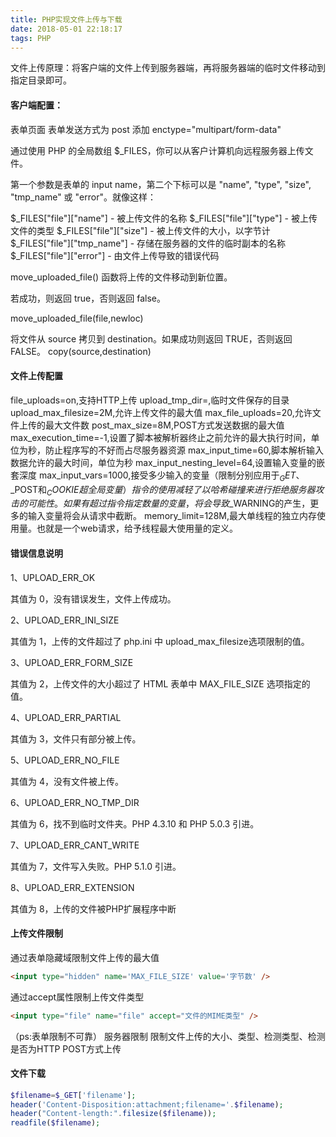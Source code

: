 ```yaml
---
title: PHP实现文件上传与下载
date: 2018-05-01 22:18:17
tags: PHP
---
```

文件上传原理：将客户端的文件上传到服务器端，再将服务器端的临时文件移动到指定目录即可。
<!--more-->

#### 客户端配置：
表单页面
表单发送方式为 post
添加 enctype="multipart/form-data"

通过使用 PHP 的全局数组 $_FILES，你可以从客户计算机向远程服务器上传文件。

第一个参数是表单的 input name，第二个下标可以是 "name", "type", "size", "tmp_name" 或 "error"。就像这样：

$_FILES["file"]["name"] - 被上传文件的名称
$_FILES["file"]["type"] - 被上传文件的类型
$_FILES["file"]["size"] - 被上传文件的大小，以字节计
$_FILES["file"]["tmp_name"] - 存储在服务器的文件的临时副本的名称
$_FILES["file"]["error"] - 由文件上传导致的错误代码

move_uploaded_file() 函数将上传的文件移动到新位置。

若成功，则返回 true，否则返回 false。

move_uploaded_file(file,newloc)

将文件从 source 拷贝到 destination。如果成功则返回 TRUE，否则返回 FALSE。
copy(source,destination)

#### 文件上传配置    
file_uploads=on,支持HTTP上传
upload_tmp_dir=,临时文件保存的目录
upload_max_filesize=2M,允许上传文件的最大值
max_file_uploads=20,允许文件上传的最大文件数
post_max_size=8M,POST方式发送数据的最大值
max_execution_time=-1,设置了脚本被解析器终止之前允许的最大执行时间，单位为秒，防止程序写的不好而占尽服务器资源
max_input_time=60,脚本解析输入数据允许的最大时间，单位为秒
max_input_nesting_level=64,设置输入变量的嵌套深度
max_input_vars=1000,接受多少输入的变量（限制分别应用于$_GET、$_POST和$_COOKIE超全局变量）指令的使用减轻了以哈希碰撞来进行拒绝服务器攻击的可能性。如果有超过指令指定数量的变量，将会导致$_WARNING的产生，更多的输入变量将会从请求中截断。
memory_limit=128M,最大单线程的独立内存使用量。也就是一个web请求，给予线程最大使用量的定义。

#### 错误信息说明
1、UPLOAD_ERR_OK

其值为 0，没有错误发生，文件上传成功。
 

2、UPLOAD_ERR_INI_SIZE

其值为 1，上传的文件超过了 php.ini 中 upload_max_filesize选项限制的值。
 

3、UPLOAD_ERR_FORM_SIZE

其值为 2，上传文件的大小超过了 HTML 表单中 MAX_FILE_SIZE 选项指定的值。
 

4、UPLOAD_ERR_PARTIAL

其值为 3，文件只有部分被上传。
 

5、UPLOAD_ERR_NO_FILE

其值为 4，没有文件被上传。
 

6、UPLOAD_ERR_NO_TMP_DIR

其值为 6，找不到临时文件夹。PHP 4.3.10 和 PHP 5.0.3 引进。
 

7、UPLOAD_ERR_CANT_WRITE

其值为 7，文件写入失败。PHP 5.1.0 引进。


8、UPLOAD_ERR_EXTENSION

其值为 8，上传的文件被PHP扩展程序中断



#### 上传文件限制

通过表单隐藏域限制文件上传的最大值
```html
<input type="hidden" name='MAX_FILE_SIZE' value='字节数' />
```

通过accept属性限制上传文件类型
```html
<input type="file" name="file" accept="文件的MIME类型" />
```
（ps:表单限制不可靠）
服务器限制
限制文件上传的大小、类型、检测类型、检测是否为HTTP POST方式上传



#### 文件下载


```php
$filename=$_GET['filename'];
header('Content-Disposition:attachment;filename='.$filename);
header("Content-length:".filesize($filename));
readfile($filename);
```